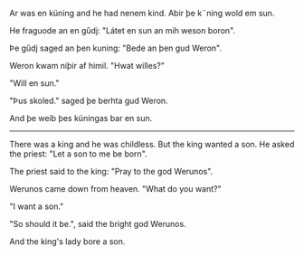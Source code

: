 Ar was en küning and he had nenem kind. Abir þe k¨ning wold em sun.

He fraguode an en gűdj: "Látet en sun an mih weson boron".

Þe gűdj saged an þen kuning: "Bede an þen gud Weron".

Weron kwam niþir af himil. "Hwat willes?"

"Will en sun."

"Þus skoled." saged þe berhta gud Weron.

And þe weib þes küningas bar en sun.

---

There was a king and he was childless. But the king wanted a son. He asked the
priest: "Let a son to me be born".

The priest said to the king: "Pray to the god Werunos".

Werunos came down from heaven. "What do you want?"

"I want a son."

"So should it be.", said the bright god Werunos.

And the king's lady bore a son.
